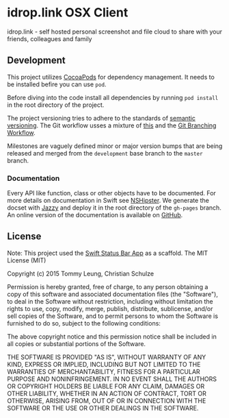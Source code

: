 # idrop.link OSX Client
idrop.link - self hosted personal screenshot and file cloud to share with your friends, colleagues and family

## Development
This project utilizes [CocoaPods](https://guides.cocoapods.org) for dependency management. It needs to be installed befire you can use `pod`.

Before diving into the code install all dependencies by running `pod install` in the root directory of the project.

The project versioning tries to adhere to the standards of [semantic versioning](http://semver.org). The Git workflow usses a mixture of [this](http://nvie.com/posts/a-successful-git-branching-model/) and the [Git Branching Workflow](http://git-scm.com/book/en/v1/Git-Branching-Branching-Workflows).

Milestones are vaguely defined minor or major version bumps that are being released and merged from the `development` base branch to the `master` branch.

### Documentation
Every API like function, class or other objects have to be documented. For more details on documentation in Swift see [NSHipster](http://nshipster.com/swift-documentation/). We generate the docset with [Jazzy](https://github.com/realm/jazzy) and deploy it in the root directory of the `gh-pages` branch. An online version of the documentation is available on [GitHub](http://andinfinity.github.io/idrop.link-osx-client).

## License
Note: This project used the [Swift Status Bar App](https://github.com/supertommy/swift-status-bar-app-osx) as a scaffold.
The MIT License (MIT)

Copyright (c) 2015 Tommy Leung, Christian Schulze

Permission is hereby granted, free of charge, to any person obtaining a copy
of this software and associated documentation files (the "Software"), to deal
in the Software without restriction, including without limitation the rights
to use, copy, modify, merge, publish, distribute, sublicense, and/or sell
copies of the Software, and to permit persons to whom the Software is
furnished to do so, subject to the following conditions:

The above copyright notice and this permission notice shall be included in all
copies or substantial portions of the Software.

THE SOFTWARE IS PROVIDED "AS IS", WITHOUT WARRANTY OF ANY KIND, EXPRESS OR
IMPLIED, INCLUDING BUT NOT LIMITED TO THE WARRANTIES OF MERCHANTABILITY,
FITNESS FOR A PARTICULAR PURPOSE AND NONINFRINGEMENT. IN NO EVENT SHALL THE
AUTHORS OR COPYRIGHT HOLDERS BE LIABLE FOR ANY CLAIM, DAMAGES OR OTHER
LIABILITY, WHETHER IN AN ACTION OF CONTRACT, TORT OR OTHERWISE, ARISING FROM,
OUT OF OR IN CONNECTION WITH THE SOFTWARE OR THE USE OR OTHER DEALINGS IN THE
SOFTWARE.
